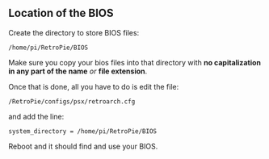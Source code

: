 ## Location of the BIOS


Create the directory to store BIOS files:

```shell
/home/pi/RetroPie/BIOS
```

Make sure you copy your bios files into that directory with **no capitalization in any part of the name** _or_ **file extension**.

Once that is done, all you have to do is edit the file:

```shell
/RetroPie/configs/psx/retroarch.cfg
```

and add the line:

```shell
system_directory = /home/pi/RetroPie/BIOS
```

Reboot and it should find and use your BIOS.